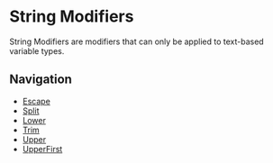 String Modifiers
===============
String Modifiers are modifiers that can only be applied to text-based variable types.

Navigation
---------------
- [Escape](String/Escape.md)
- [Split](String/Split.md)
- [Lower](String/Lower.md)
- [Trim](String/Trim.md)
- [Upper](String/Upper.md)
- [UpperFirst](String/UpperFirst.md)